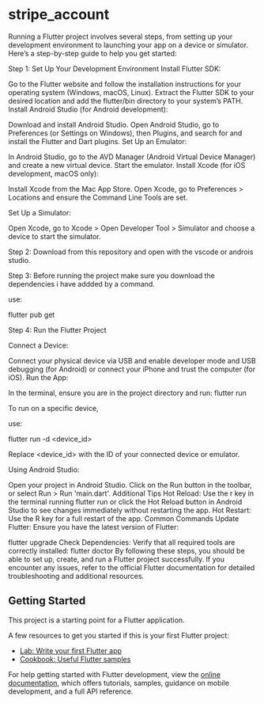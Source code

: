 # stripe_account

Running a Flutter project involves several steps, from setting up your development environment to launching your app on a device or simulator. Here’s a step-by-step guide to help you get started:

Step 1: Set Up Your Development Environment Install Flutter SDK:

Go to the Flutter website and follow the installation instructions for your operating system (Windows, macOS, Linux). Extract the Flutter SDK to your desired location and add the flutter/bin directory to your system’s PATH. Install Android Studio (for Android development):

Download and install Android Studio. Open Android Studio, go to Preferences (or Settings on Windows), then Plugins, and search for and install the Flutter and Dart plugins. Set Up an Emulator:

In Android Studio, go to the AVD Manager (Android Virtual Device Manager) and create a new virtual device. Start the emulator. Install Xcode (for iOS development, macOS only):

Install Xcode from the Mac App Store. Open Xcode, go to Preferences > Locations and ensure the Command Line Tools are set.

Set Up a Simulator:

Open Xcode, go to Xcode > Open Developer Tool > Simulator and choose a device to start the simulator.

Step 2: Download from this repository and open with the vscode or androis studio.

Step 3: Before running the project make sure you download the dependencies i have addded by a command.

use:

flutter pub get

Step 4: Run the Flutter Project

Connect a Device:

Connect your physical device via USB and enable developer mode and USB debugging (for Android) or connect your iPhone and trust the computer (for iOS). Run the App:

In the terminal, ensure you are in the project directory and run: flutter run

To run on a specific device,

use:

flutter run -d <device_id>

Replace <device_id> with the ID of your connected device or emulator.

Using Android Studio:

Open your project in Android Studio.
Click on the Run button in the toolbar, or select Run > Run 'main.dart'.
Additional Tips Hot Reload: Use the r key in the terminal running flutter run or click the Hot Reload button in Android Studio to see changes immediately without restarting the app. Hot Restart: Use the R key for a full restart of the app. Common Commands Update Flutter: Ensure you have the latest version of Flutter:

flutter upgrade Check Dependencies: Verify that all required tools are correctly installed: flutter doctor By following these steps, you should be able to set up, create, and run a Flutter project successfully. If you encounter any issues, refer to the official Flutter documentation for detailed troubleshooting and additional resources.

## Getting Started

This project is a starting point for a Flutter application.

A few resources to get you started if this is your first Flutter project:

- [Lab: Write your first Flutter app](https://docs.flutter.dev/get-started/codelab)
- [Cookbook: Useful Flutter samples](https://docs.flutter.dev/cookbook)

For help getting started with Flutter development, view the
[online documentation](https://docs.flutter.dev/), which offers tutorials,
samples, guidance on mobile development, and a full API reference.
